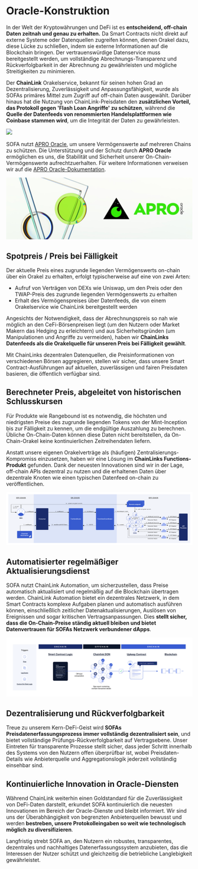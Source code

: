 # Oracle-Konstruktion

In der Welt der Kryptowährungen und DeFi ist es **entscheidend, off-chain Daten zeitnah und genau zu erhalten.** Da Smart Contracts nicht direkt auf externe Systeme oder Datenquellen zugreifen können, dienen Orakel dazu, diese Lücke zu schließen, indem sie externe Informationen auf die Blockchain bringen. Der vertrauenswürdige Datenservice muss bereitgestellt werden, um vollständige Abrechnungs-Transparenz und Rückverfolgbarkeit in der Abrechnung zu gewährleisten und mögliche Streitigkeiten zu minimieren.

Der **ChainLink** Orakelservice, bekannt für seinen hohen Grad an Dezentralisierung, Zuverlässigkeit und Anpassungsfähigkeit, wurde als SOFAs primäres Mittel zum Zugriff auf off-chain Daten ausgewählt. Darüber hinaus hat die Nutzung von ChainLink-Preisdaten den **zusätzlichen Vorteil, das Protokoll gegen 'Flash Loan Angriffe' zu schützen**, während die **Quelle der Datenfeeds von renommierten Handelsplattformen wie Coinbase stammen wird**, um die Integrität der Daten zu gewährleisten.

![](../../static/chainlink.png)

SOFA nutzt [APRO Oracle](https://www.apro.com), um unsere Vermögenswerte auf mehreren Chains zu schützen. Die Unterstützung und der Schutz durch **APRO Oracle** ermöglichen es uns, die Stabilität und Sicherheit unserer On-Chain-Vermögenswerte aufrechtzuerhalten. Für weitere Informationen verweisen wir auf die [APRO Oracle-Dokumentation](https://docs.apro.com/en).

![](../../static/apro.jpg)

## Spotpreis / Preis bei Fälligkeit

Der aktuelle Preis eines zugrunde liegenden Vermögenswerts on-chain über ein Orakel zu erhalten, erfolgt typischerweise auf eine von zwei Arten:

- Aufruf von Verträgen von DEXs wie Uniswap, um den Preis oder den TWAP-Preis des zugrunde liegenden Vermögenswerts zu erhalten
- Erhalt des Vermögenspreises über Datenfeeds, die von einem Orakelservice wie ChainLink bereitgestellt werden

Angesichts der Notwendigkeit, dass der Abrechnungspreis so nah wie möglich an den CeFi-Börsenpreisen liegt (um den Nutzern oder Market Makern das Hedging zu erleichtern) und aus Sicherheitsgründen (um Manipulationen und Angriffe zu vermeiden), haben wir **ChainLinks Datenfeeds als die Orakelquelle für unseren Preis bei Fälligkeit gewählt**.

Mit ChainLinks dezentralen Datenquellen, die Preisinformationen von verschiedenen Börsen aggregieren, stellen wir sicher, dass unsere Smart Contract-Ausführungen auf aktuellen, zuverlässigen und fairen Preisdaten basieren, die öffentlich verfügbar sind.

## Berechneter Preis, abgeleitet von historischen Schlusskursen

Für Produkte wie Rangebound ist es notwendig, die höchsten und niedrigsten Preise des zugrunde liegenden Tokens von der Mint-Inception bis zur Fälligkeit zu kennen, um die endgültige Auszahlung zu berechnen. Übliche On-Chain-Daten können diese Daten nicht bereitstellen, da On-Chain-Orakel keine kontinuierlichen Zeitreihendaten liefern.

Anstatt unsere eigenen Orakelverträge als (häufigen) Zentralisierungs-Kompromiss einzusetzen, haben wir eine Lösung im **ChainLinks Functions-Produkt** gefunden. Dank der neuesten Innovationen sind wir in der Lage, off-chain APIs dezentral zu nutzen und die erhaltenen Daten über dezentrale Knoten wie einen typischen Datenfeed on-chain zu veröffentlichen.

![](../../static/KxYlbnS0IoEtX6xAxV1uB0WKsLg.png)

## Automatisierter regelmäßiger Aktualisierungsdienst

SOFA nutzt ChainLink Automation, um sicherzustellen, dass Preise automatisch aktualisiert und regelmäßig auf die Blockchain übertragen werden. ChainLink Automation bietet ein dezentrales Netzwerk, in dem Smart Contracts komplexe Aufgaben planen und automatisch ausführen können, einschließlich zeitlicher Datenaktualisierungen, Auslösen von Ereignissen und sogar kritischen Vertragsanpassungen. Dies **stellt sicher, dass die On-Chain-Preise ständig aktuell bleiben und bietet Datenvertrauen für SOFAs Netzwerk verbundener dApps**.

![](../../static/FESNbrjpEobC0DxtBz5u6Og0sgf.png)

## Dezentralisierung und Rückverfolgbarkeit

Treue zu unserem Kern-DeFi-Geist wird **SOFAs Preisdatenerfassungsprozess immer vollständig dezentralisiert sein**, und bietet vollständige Prüfungs-Rückverfolgbarkeit auf Vertragsebene. Unser Eintreten für transparente Prozesse stellt sicher, dass jeder Schritt innerhalb des Systems von den Nutzern offen überprüfbar ist, wobei Preisdaten-Details wie Anbieterquelle und Aggregationslogik jederzeit vollständig einsehbar sind.

## Kontinuierliche Innovation in Oracle-Diensten

Während ChainLink weiterhin einen Goldstandard für die Zuverlässigkeit von DeFi-Daten darstellt, erkundet SOFA kontinuierlich die neuesten Innovationen im Bereich der Oracle-Dienste und bleibt informiert. Wir sind uns der Überabhängigkeit von begrenzten Anbieterquellen bewusst und werden **bestreben, unsere Protokolleingaben so weit wie technologisch möglich zu diversifizieren**.

Langfristig strebt SOFA an, den Nutzern ein robustes, transparentes, dezentrales und nachhaltiges Datenerfassungssystem anzubieten, das die Interessen der Nutzer schützt und gleichzeitig die betriebliche Langlebigkeit gewährleistet.